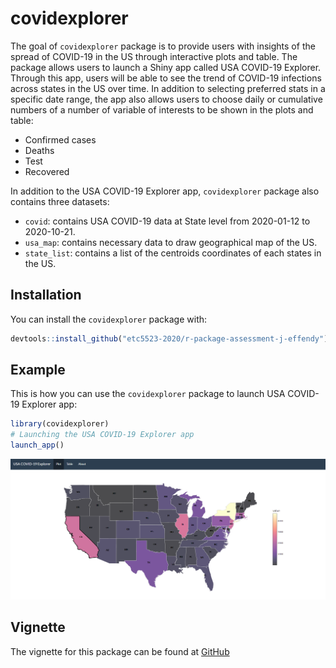 
# covidexplorer
<!-- badges: start -->
<!-- badges: end -->

The goal of `covidexplorer` package is to provide users with insights of the spread of COVID-19 in the US through interactive plots and table. The package allows users to launch a Shiny app called USA COVID-19 Explorer. Through this app, users will be able to see the trend of COVID-19 infections across states in the US over time. In addition to selecting preferred stats in a specific date range, the app also allows users to choose daily or cumulative numbers of a number of variable of interests to be shown in the plots and table:

* Confirmed cases
* Deaths
* Test
* Recovered

In addition to the USA COVID-19 Explorer app, `covidexplorer` package also contains three datasets: 

* `covid`: contains USA COVID-19 data at State level from 2020-01-12 to 2020-10-21.
* `usa_map`: contains necessary data to draw geographical map of the US.
* `state_list`: contains a list of the centroids coordinates of each states in the US.

## Installation

You can install the `covidexplorer` package with:

``` r
devtools::install_github("etc5523-2020/r-package-assessment-j-effendy")
```

## Example

This is how you can use the `covidexplorer` package to launch USA COVID-19 Explorer app:

``` r
library(covidexplorer)
# Launching the USA COVID-19 Explorer app
launch_app()
```

![](man/figures/map.PNG)

## Vignette

The vignette for this package can be found at [GitHub](https://etc5523-2020.github.io/r-package-assessment-j-effendy/)